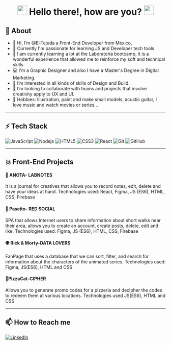 
<h1 align = "center"><img src="https://raw.githubusercontent.com/iampavangandhi/iampavangandhi/master/gifs/Hi.gif" width="30px"> Hello there!, how are you? <img src="https://emojis.slackmojis.com/emojis/images/1531849430/4246/blob-sunglasses.gif?1531849430" width="30"/></h1>


## 🚀 About
  
- 👋 Hi, I’m @EliTejeda a Front-End Developer from México,
- 🌱 Currently I'm passionate for learning JS and Developer tech tools
- 💛 I am currently learning a lot at the Laboratoria bootcamp, it is a wonderful experience that allowed me to reinforce my soft and technical skills
- 💻 I'm a Graphic Designer and also I have a Master's Degree in Digital Marketing.
- 👀 I’m interested in all kinds of skills of Design and Build.
- 💞️ I’m looking to collaborate with teams and projects that involve creativity apply to UX and UI.
- 🎸 Hobbies: Illustration, paint and make small models, acustic guitar, I love music and watch movies or series...
  

<hr>

## ⚡ Tech Stack

![JavaScript](https://img.shields.io/badge/-JavaScript-black?style=flat-square&logo=javascript)
![Nodejs](https://img.shields.io/badge/-Nodejs-black?style=flat-square&logo=Node.js)
![HTML5](https://img.shields.io/badge/-HTML5-E34F26?style=flat-square&logo=html5&logoColor=white)
![CSS3](https://img.shields.io/badge/-CSS3-1572B6?style=flat-square&logo=css3)
![React](https://img.shields.io/badge/React-black?style=flat-square&logo=React)
![Git](https://img.shields.io/badge/-Git-black?style=flat-square&logo=git)
![GitHub](https://img.shields.io/badge/-GitHub-181717?style=flat-square&logo=github)

<hr>

## 💥 Front-End Projects

#### 📝 ANOTA- LABNOTES

It is a journal for creatives that allows you to record notes, edit, delete and have your ideas at hand.
Technologies used: React, Figma, JS (ES6), HTML, CSS, Firebase

#### 🚗 Paseito- RED SOCIAL

SPA that allows Internet users to share information about short walks near their area, allows you to create an account, create posts, delete, edit and like. Technologies used: Figma, JS (ES6), HTML, CSS, Firebase

#### 👽 Rick & Morty-DATA LOVERS

FanPage that uses a database that we can sort, filter, and search for information about the characters of the animated series. Technologies used: Figma, JS(ES6), HTML and CSS

#### 🍕PizzaCat-CIPHER

Allows you to generate promo codes for a pizzeria and decipher the codes to redeem them at various locations. Technologies used JS(ES6), HTML and CSS

<hr>

## 📫 How to Reach me
<a href="https://www.linkedin.com/in/elizabeth-tejeda-1185bba5/" target="_blank"><img alt="LinkedIn" src="https://img.shields.io/badge/linkedin-%230077B5.svg?&style=for-the-badge&logo=linkedin&logoColor=white" /></a>
